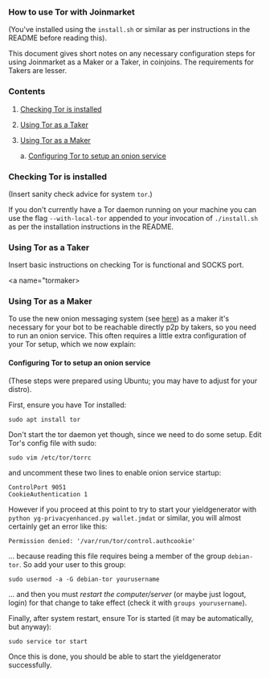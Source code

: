 ### How to use Tor with Joinmarket

(You've installed using the `install.sh` or similar as per instructions in the README before
reading this).

This document gives short notes on any necessary configuration steps for using Joinmarket as a Maker or a Taker, in coinjoins.
The requirements for Takers are lesser.

### Contents

1. [Checking Tor is installed](#torinstall)

2. [Using Tor as a Taker](#tortaker)

3. [Using Tor as a Maker](#tormaker)

   a. [Configuring Tor to setup an onion service](#torconfig)

<a name="torinstall">

### Checking Tor is installed

(Insert sanity check advice for system `tor`.)

If you don't currently have a Tor daemon running on your machine you can use the flag `--with-local-tor` appended to your invocation of `./install.sh` as per the installation instructions in the README.

<a name="tortaker">

### Using Tor as a Taker

Insert basic instructions on checking Tor is functional and SOCKS port.

<a name="tormaker>

### Using Tor as a Maker

To use the new onion messaging system (see [here](onion-message-channels.md)) as a maker it's necessary for your bot to be reachable directly p2p by takers, so you need to run an onion service. This often requires a little extra configuration of your Tor setup, which we now explain:

<a name="torconfig" />

#### Configuring Tor to setup an onion service

(These steps were prepared using Ubuntu; you may have to adjust for your distro).

First, ensure you have Tor installed:

```
sudo apt install tor
```

Don't start the tor daemon yet though, since we need to do some setup. Edit Tor's config file with sudo:

```
sudo vim /etc/tor/torrc
```

and uncomment these two lines to enable onion service startup:

```
ControlPort 9051
CookieAuthentication 1
```

However if you proceed at this point to try to start your yieldgenerator with `python yg-privacyenhanced.py wallet.jmdat` or similar, you will almost certainly get an error like this:

```
Permission denied: '/var/run/tor/control.authcookie'
```

... because reading this file requires being a member of the group `debian-tor`. So add your user to this group:

```
sudo usermod -a -G debian-tor yourusername
```

... and then you must *restart the computer/server* (or maybe just logout, login) for that change to take effect (check it with `groups yourusername`).

Finally, after system restart, ensure Tor is started (it may be automatically, but anyway):

```
sudo service tor start
```

Once this is done, you should be able to start the yieldgenerator successfully.

